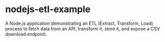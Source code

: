 # nodejs-etl-example
A Node.js application demonstrating an ETL (Extract, Transform, Load) process to fetch data from an API, transform it, store it, and expose a CSV download endpoint.
